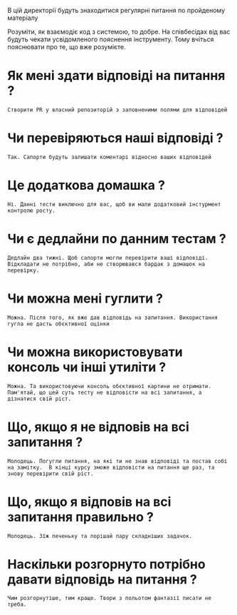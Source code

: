 В цій директорії будуть знаходитися регулярні питання по пройденому матеріалу

Розуміти, як взаємодіє код з системою, то добре.
На співбесідах від вас будуть чекати усвідомленого пояснення інструменту. 
Тому вчіться пояснювати про те, що вже розумієте. 


# Як мені здати відповіді на питання ?

`
Створити PR у власний репозиторій з заповненими полями для відповідей
`

# Чи перевіряються наші відповіді ?

`
Так. Сапорти будуть залишати коментарі відносно ваших відповідей
`

# Це додаткова домашка ?

`
Ні. Данні тести виключно для вас, щоб ви мали додатковий інстурмент контролю росту.
`

# Чи є дедлайни по данним тестам ?

`
Дедлайн два тижні. Щоб сапорти могли перевірити ваші відповіді.
Відкладати не потрібно, аби не створювався бардак з домашок на перевірку.
`

# Чи можна мені гуглити ?

`
Можна. Після того, як вже дав відповідь на запитання. Використання гугла не дасть обєктивної оцінки
`

# Чи можна використовувати консоль чи інші утиліти ?

`
Можна. Та використовуючи консоль обєктивної картини не отримати. 
Пам'ятай, що цей суть тесту не відповісти на всі запитання, а дізнатися свій ріст. 
`

# Що, якщо я не відповів на всі запитання ?

`
Молодець. Погугли питання, на які ти не знав відповіді та постав собі на замітку. 
В кінці курсу зможе відповісти на питання ще раз, та знову перевірити свій ріст.
`

# Що, якщо я відповів на всі запитання правильно ?

`
Молодець. Зїж печеньку та порішай пару складніших задачок.
`

# Наскільки розгорнуто потрібно давати відповідь на питання ?

`
Чим розгорнутіше, тим краще. Твори з польотом фантазії писати не треба.
`